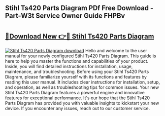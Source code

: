 ## Stihl Ts420 Parts Diagram PDf Free Download - Part-W3t Service Owner Guide FHPBv

# <h2><a href="http://dfn7ii.blite.top/?on=Stihl+Ts420+Parts+Diagram">🔗Download New 👉🔴 Stihl Ts420 Parts Diagram</a></h2>

[![Stihl Ts420 Parts Diagram download](https://i.imgur.com/lujVjoI.png)](http://dfn7ii.blite.top/?on=Stihl+Ts420+Parts+Diagram)
Hello and welcome to the user manual for your newly configured Stihl Ts420 Parts Diagram. This guide is here to help you master the functions and capabilities of your product. Inside, you will find detailed instructions for installation, usage, maintenance, and troubleshooting. Before using your Stihl Ts420 Parts Diagram, please familiarize yourself with its functions and features by reading this user manual. It includes clear instructions for installation, setup, and operation, as well as troubleshooting tips for common issues. Your new Stihl Ts420 Parts Diagram features a powerful engine and innovative features for exceptional performance. It's our hope that the Stihl Ts420 Parts Diagram has provided you with valuable insights to kickstart your new device. If you encounter any issues, reach out to our customer service.
